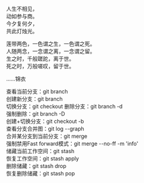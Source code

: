 人生不相见，  
动如参与商。  
今夕复何夕，  
共此灯烛光。  

莲带两色，一色谓之生，一色谓之死。  
人随两念，一念谓之离，一念谓之留。  
生之时，千般蹉跎，离于世。  
死之时，万般嗟叹，留于世。  

……锦衣

查看当前分支：git branch  
创建新分支：git branch <name>  
切换分支：git checkout <name>
删除分支：git branch -d <name>  
强制删除：git branch -D <name>  
创建+切换分支：git checkout -b <name>  
查看分支合并图：git log --graph  
合并某分支到当前分支：git merge <name>  
强制禁用Fast forward模式：git merge --no-ff -m 'info' <name>  
储藏当前工作空间：git stash  
恢复工作空间：git stash apply  
删除储藏：git stash drop  
恢复删除储藏：git stash pop

